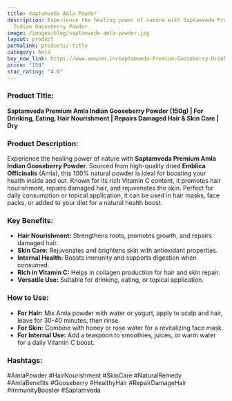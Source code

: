```yaml
---
title: Saptamveda Amla Powder
description: Experience the healing power of nature with Saptamveda Premium Amla
  Indian Gooseberry Powder.
image: /images/blog/saptamveda-amla-powder.jpg
layout: product
permalink: products/:title
category: Amla
buy_now_link: https://www.amazon.in/Saptamveda-Premium-Gooseberry-Drinking-Nourishment/dp/B08KHMJYFT/ref=sr_1_17?crid=9NCKR3RZI9QI&tag=ayushmonk-21
price: "159"
star_rating: "4.0"
---
```

### Product Title:
**Saptamveda Premium Amla Indian Gooseberry Powder (150g) | For Drinking, Eating, Hair Nourishment | Repairs Damaged Hair & Skin Care | Dry**

### Product Description:
Experience the healing power of nature with **Saptamveda Premium Amla Indian Gooseberry Powder**. Sourced from high-quality dried **Emblica Officinalis** (Amla), this 100% natural powder is ideal for boosting your health inside and out. Known for its rich Vitamin C content, it promotes hair nourishment, repairs damaged hair, and rejuvenates the skin. Perfect for daily consumption or topical application, it can be used in hair masks, face packs, or added to your diet for a natural health boost.

### Key Benefits:
- **Hair Nourishment:** Strengthens roots, promotes growth, and repairs damaged hair.
- **Skin Care:** Rejuvenates and brightens skin with antioxidant properties.
- **Internal Health:** Boosts immunity and supports digestion when consumed.
- **Rich in Vitamin C:** Helps in collagen production for hair and skin repair.
- **Versatile Use:** Suitable for drinking, eating, or topical application.

### How to Use:
- **For Hair:** Mix Amla powder with water or yogurt, apply to scalp and hair, leave for 30-40 minutes, then rinse.
- **For Skin:** Combine with honey or rose water for a revitalizing face mask.
- **For Internal Use:** Add a teaspoon to smoothies, juices, or warm water for a daily Vitamin C boost.

### Hashtags:
#AmlaPowder #HairNourishment #SkinCare #NaturalRemedy #AmlaBenefits #Gooseberry #HealthyHair #RepairDamageHair #ImmunityBooster #Saptamveda
